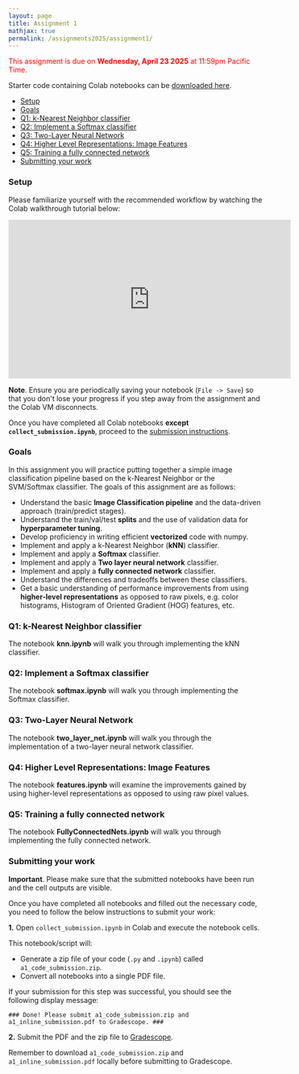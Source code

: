 ```yaml
---
layout: page
title: Assignment 1
mathjax: true
permalink: /assignments2025/assignment1/
---
```


<span style="color:red">This assignment is due on **Wednesday, April 23 2025** at 11:59pm Pacific Time.</span>

Starter code containing Colab notebooks can be [downloaded here]({{site.hw_1_colab}}).

- [Setup](#setup)
- [Goals](#goals)
- [Q1: k-Nearest Neighbor classifier](#q1-k-nearest-neighbor-classifier)
- [Q2: Implement a Softmax classifier](#q2-implement-a-softmax-classifier)
- [Q3: Two-Layer Neural Network](#q3-two-layer-neural-network)
- [Q4: Higher Level Representations: Image Features](#q4-higher-level-representations-image-features)
- [Q5: Training a fully connected network](#q5-training-a-fully-connected-network)
- [Submitting your work](#submitting-your-work)

### Setup

Please familiarize yourself with the recommended workflow by watching the Colab walkthrough tutorial below:

<iframe style="display: block; margin: auto;" width="560" height="315" src="https://www.youtube.com/embed/DsGd2e9JNH4" title="YouTube video player" frameborder="0" allow="accelerometer; autoplay; clipboard-write; encrypted-media; gyroscope; picture-in-picture" allowfullscreen></iframe>

**Note**. Ensure you are periodically saving your notebook (`File -> Save`) so that you don't lose your progress if you step away from the assignment and the Colab VM disconnects.

Once you have completed all Colab notebooks **except `collect_submission.ipynb`**, proceed to the [submission instructions](#submitting-your-work).

### Goals

In this assignment you will practice putting together a simple image classification pipeline based on the k-Nearest Neighbor or the SVM/Softmax classifier. The goals of this assignment are as follows:

- Understand the basic **Image Classification pipeline** and the data-driven approach (train/predict stages).
- Understand the train/val/test **splits** and the use of validation data for **hyperparameter tuning**.
- Develop proficiency in writing efficient **vectorized** code with numpy.
- Implement and apply a k-Nearest Neighbor (**kNN**) classifier.
- Implement and apply a **Softmax** classifier.
- Implement and apply a **Two layer neural network** classifier.
- Implement and apply a **fully connected network** classifier.
- Understand the differences and tradeoffs between these classifiers.
- Get a basic understanding of performance improvements from using **higher-level representations** as opposed to raw pixels, e.g. color histograms, Histogram of Oriented Gradient (HOG) features, etc.

### Q1: k-Nearest Neighbor classifier

The notebook **knn.ipynb** will walk you through implementing the kNN classifier.

### Q2: Implement a Softmax classifier

The notebook **softmax.ipynb** will walk you through implementing the Softmax classifier.

### Q3: Two-Layer Neural Network

The notebook **two\_layer\_net.ipynb** will walk you through the implementation of a two-layer neural network classifier.

### Q4: Higher Level Representations: Image Features

The notebook **features.ipynb** will examine the improvements gained by using higher-level representations
as opposed to using raw pixel values.

### Q5: Training a fully connected network

The notebook **FullyConnectedNets.ipynb** will walk you through implementing the fully connected network.

### Submitting your work

**Important**. Please make sure that the submitted notebooks have been run and the cell outputs are visible.

Once you have completed all notebooks and filled out the necessary code, you need to follow the below instructions to submit your work:

**1.** Open `collect_submission.ipynb` in Colab and execute the notebook cells.

This notebook/script will:

* Generate a zip file of your code (`.py` and `.ipynb`) called `a1_code_submission.zip`.
* Convert all notebooks into a single PDF file.

If your submission for this step was successful, you should see the following display message:

`### Done! Please submit a1_code_submission.zip and a1_inline_submission.pdf to Gradescope. ###`

**2.** Submit the PDF and the zip file to [Gradescope](https://www.gradescope.com/courses/1012166).

Remember to download `a1_code_submission.zip` and `a1_inline_submission.pdf` locally before submitting to Gradescope.
